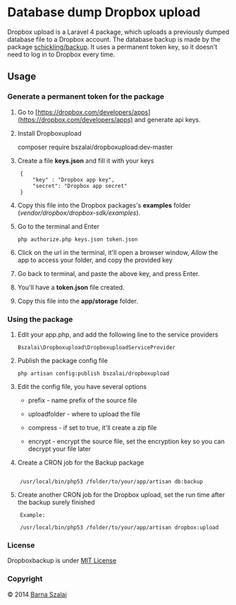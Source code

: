 # Database dump Dropbox upload

Dropbox upload is a Laravel 4 package, which uploads a previously dumped database file to a Dropbox account. The database backup is made by the package [schickling/backup](https://github.com/schickling/laravel-backup). It uses a permanent token key, so it doesn't need to log in to Dropbox every time.

## Usage

### Generate a permanent token for the package

1. Go to [https://dropbox.com/developers/apps](https://dropbox.com/developers/apps) and generate api keys.

2. Install Dropboxupload

    composer require bszalai/dropboxupload:dev-master

3. Create a file __keys.json__ and fill it with your keys
```
	{  
       	"key" : "Dropbox app key",  
       	"secret": "Dropbox app secret"  
    }    
```

4. Copy this file into the Dropbox packages's __examples__ folder (_vendor/dropbox/dropbox-sdk/examples_).

5. Go to the terminal and Enter

    `php authorize.php keys.json token.json`

6. Click on the url in the terminal, it'll open a browser window, _Allow_ the app to access your folder, and copy the provided key

7. Go back to terminal, and paste the above key, and press Enter.

8. You'll have a __token.json__ file created.

9. Copy this file into the __app/storage__ folder.

### Using the package

1. Edit your app.php, and add the following line to the service providers

    `Bszalai\Dropboxupload\DropboxuploadServiceProvider`

2. Publish the package config file

    `php artisan config:publish bszalai/dropboxupload`

3. Edit the config file, you have several options

    * prefix - name prefix of the source file

    * uploadfolder - where to upload the file

    * compress - if set to true, it'll create a zip file

    * encrypt - encrypt the source file, set the encryption key so you can decrypt your file later

4. Create a CRON job for the Backup package

```Example:

    /usr/local/bin/php53 /folder/to/your/app/artisan db:backup
```

5. Create another CRON job for the Dropbox upload, set the run time after the backup surely finished

```
	Example:

   	/usr/local/bin/php53 /folder/to/your/app/artisan dropbox:upload
```

### License

Dropboxbackup is under [MIT License](http://opensource.org/licenses/MIT)

### Copyright

&copy; 2014 [Barna Szalai](mailto:szalai.b@gmail.com)